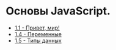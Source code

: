 # Основы JavaScript.

- [1.1 - Привет, мир!](https://github.com/13RedFox/JS_Book/blob/main/1/js/1.js 'Привет, мир!')
- [1.4 - Переменные](https://github.com/13RedFox/JS_Book/blob/main/1/js/4.js 'Переменные')
- [1.5 - Типы данных](https://github.com/13RedFox/JS_Book/blob/main/1/js/5.js 'Типы данных')
